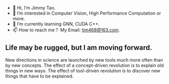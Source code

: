 - 👋 Hi, I’m Jimmy Tao.
- 👀 I’m interested in Computer Vision, High Performance Computation or more.
- 🌱 I’m currently learning GNN, CUDA C++.
- 📫 How to reach me？ My Email: tjm468@163.com.

## Life may be rugged, but I am moving forward.

New directions in science are launched by new tools much more often than by new concepts. 
The effect of a concept-driven revolution is to explain old things in new ways. 
The effect of tool-driven revolution is to discover new things that have to be explained.

<!---
ttjjmm/ttjjmm is a ✨ special ✨ repository because its `README.md` (this file) appears on your GitHub profile.
You can click the Preview link to take a look at your changes.
--->

